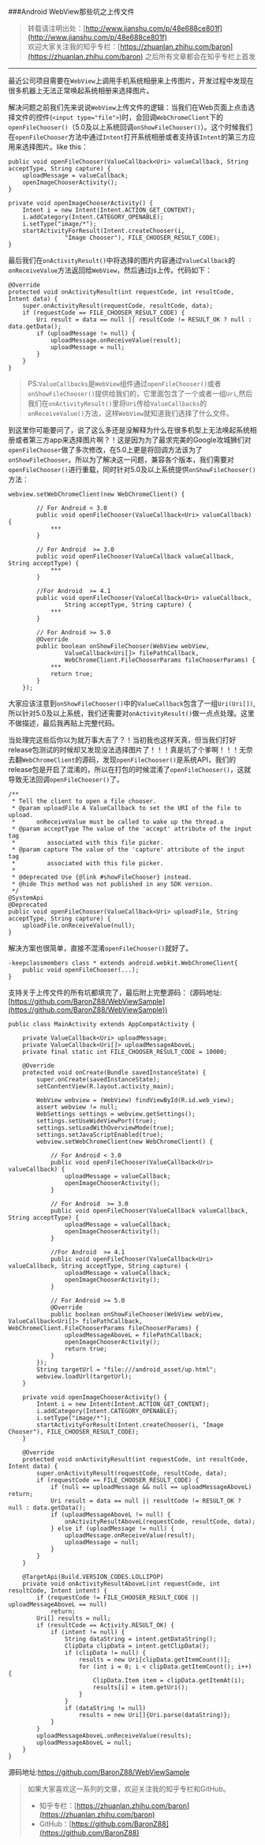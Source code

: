 ###Android WebView那些坑之上传文件

> 转载请注明出处：[http://www.jianshu.com/p/48e688ce801f](http://www.jianshu.com/p/48e688ce801f)  
> 欢迎大家关注我的知乎专栏：[https://zhuanlan.zhihu.com/baron](https://zhuanlan.zhihu.com/baron) 之后所有文章都会在知乎专栏上首发

***


最近公司项目需要在`WebView`上调用手机系统相册来上传图片，开发过程中发现在很多机器上无法正常唤起系统相册来选择图片。

解决问题之前我们先来说说`WebView`上传文件的逻辑：当我们在Web页面上点击选择文件的控件(`<input type="file">`)时，会回调`WebChromeClient`下的`openFileChooser()`（5.0及以上系统回调`onShowFileChooser()`）。这个时候我们在`openFileChooser`方法中通过`Intent`打开系统相册或者支持该`Intent`的第三方应用来选择图片。like this：
    
    public void openFileChooser(ValueCallback<Uri> valueCallback, String acceptType, String capture) {
    	uploadMessage = valueCallback;
       	openImageChooserActivity();
    }
    
    private void openImageChooserActivity() {
        Intent i = new Intent(Intent.ACTION_GET_CONTENT);
        i.addCategory(Intent.CATEGORY_OPENABLE);
        i.setType("image/*");
        startActivityForResult(Intent.createChooser(i, 
        			"Image Chooser"), FILE_CHOOSER_RESULT_CODE);
    }
    
最后我们在`onActivityResult()`中将选择的图片内容通过`ValueCallback`的`onReceiveValue`方法返回给`WebView`，然后通过js上传。代码如下：

	@Override
    protected void onActivityResult(int requestCode, int resultCode, Intent data) {
        super.onActivityResult(requestCode, resultCode, data);
        if (requestCode == FILE_CHOOSER_RESULT_CODE) {
            Uri result = data == null || resultCode != RESULT_OK ? null : data.getData();
            if (uploadMessage != null) {
                uploadMessage.onReceiveValue(result);
                uploadMessage = null;
            }
        }
    }

> PS:`ValueCallbacks`是`WebView`组件通过`openFileChooser()`或者`onShowFileChooser()`提供给我们的，它里面包含了一个或者一组`Uri`,然后我们在`onActivityResult()`里将`Uri`传给`ValueCallbacks`的`onReceiveValue()`方法，这样`WebView`就知道我们选择了什么文件。

到这里你可能要问了，说了这么多还是没解释为什么在很多机型上无法唤起系统相册或者第三方app来选择图片啊？！这是因为为了最求完美的Google攻城狮们对`openFileChooser`做了多次修改，在5.0上更是将回调方法该为了`onShowFileChooser`。所以为了解决这一问题，兼容各个版本，我们需要对`openFileChooser()`进行重载，同时针对5.0及以上系统提供`onShowFileChooser()`方法：

	webview.setWebChromeClient(new WebChromeClient() {

            // For Android < 3.0
            public void openFileChooser(ValueCallback<Uri> valueCallback) {
                ***
            }

            // For Android  >= 3.0
            public void openFileChooser(ValueCallback valueCallback, String acceptType) {
                ***
            }

            //For Android  >= 4.1
            public void openFileChooser(ValueCallback<Uri> valueCallback, 
            		String acceptType, String capture) {
                ***
            }

            // For Android >= 5.0
            @Override
            public boolean onShowFileChooser(WebView webView, 
            		ValueCallback<Uri[]> filePathCallback, 
            		WebChromeClient.FileChooserParams fileChooserParams) {
                ***
                return true;
            }
        });
     
大家应该注意到`onShowFileChooser()`中的`ValueCallback`包含了一组`Uri(Uri[])`,所以针对5.0及以上系统，我们还需要对`onActivityResult()`做一点点处理。这里不做描述，最后我再贴上完整代码。

当处理完这些后你以为就万事大吉了？！当初我也这样天真，但当我们打好release包测试的时候却又发现没法选择图片了！！！真是坑了个爹啊！！！无奈去翻`WebChromeClient`的源码，发现`openFileChooser()`是系统API，我们的release包是开启了混淆的，所以在打包的时候混淆了`openFileChooser()`，这就导致无法回调`openFileChooser()`了。

    /**
     * Tell the client to open a file chooser.
     * @param uploadFile A ValueCallback to set the URI of the file to upload.
     *      onReceiveValue must be called to wake up the thread.a
     * @param acceptType The value of the 'accept' attribute of the input tag
     *         associated with this file picker.
     * @param capture The value of the 'capture' attribute of the input tag
     *         associated with this file picker.
     *
     * @deprecated Use {@link #showFileChooser} instead.
     * @hide This method was not published in any SDK version.
     */
    @SystemApi
    @Deprecated
    public void openFileChooser(ValueCallback<Uri> uploadFile, String acceptType, String capture) {
        uploadFile.onReceiveValue(null);
    }
    
解决方案也很简单，直接不混淆`openFileChooser()`就好了。

	-keepclassmembers class * extends android.webkit.WebChromeClient{
   		public void openFileChooser(...);
	}

支持关于上传文件的所有坑都填完了，最后附上完整源码：
(源码地址:[https://github.com/BaronZ88/WebViewSample](https://github.com/BaronZ88/WebViewSample))

    public class MainActivity extends AppCompatActivity {
    
        private ValueCallback<Uri> uploadMessage;
        private ValueCallback<Uri[]> uploadMessageAboveL;
        private final static int FILE_CHOOSER_RESULT_CODE = 10000;
    
        @Override
        protected void onCreate(Bundle savedInstanceState) {
            super.onCreate(savedInstanceState);
            setContentView(R.layout.activity_main);
    
            WebView webview = (WebView) findViewById(R.id.web_view);
            assert webview != null;
            WebSettings settings = webview.getSettings();
            settings.setUseWideViewPort(true);
            settings.setLoadWithOverviewMode(true);
            settings.setJavaScriptEnabled(true);
            webview.setWebChromeClient(new WebChromeClient() {
    
                // For Android < 3.0
                public void openFileChooser(ValueCallback<Uri> valueCallback) {
                    uploadMessage = valueCallback;
                    openImageChooserActivity();
                }
    
                // For Android  >= 3.0
                public void openFileChooser(ValueCallback valueCallback, String acceptType) {
                    uploadMessage = valueCallback;
                    openImageChooserActivity();
                }
    
                //For Android  >= 4.1
                public void openFileChooser(ValueCallback<Uri> valueCallback, String acceptType, String capture) {
                    uploadMessage = valueCallback;
                    openImageChooserActivity();
                }
    
                // For Android >= 5.0
                @Override
                public boolean onShowFileChooser(WebView webView, ValueCallback<Uri[]> filePathCallback, WebChromeClient.FileChooserParams fileChooserParams) {
                    uploadMessageAboveL = filePathCallback;
                    openImageChooserActivity();
                    return true;
                }
            });
            String targetUrl = "file:///android_asset/up.html";
            webview.loadUrl(targetUrl);
        }
    
        private void openImageChooserActivity() {
            Intent i = new Intent(Intent.ACTION_GET_CONTENT);
            i.addCategory(Intent.CATEGORY_OPENABLE);
            i.setType("image/*");
            startActivityForResult(Intent.createChooser(i, "Image Chooser"), FILE_CHOOSER_RESULT_CODE);
        }
    
        @Override
        protected void onActivityResult(int requestCode, int resultCode, Intent data) {
            super.onActivityResult(requestCode, resultCode, data);
            if (requestCode == FILE_CHOOSER_RESULT_CODE) {
                if (null == uploadMessage && null == uploadMessageAboveL) return;
                Uri result = data == null || resultCode != RESULT_OK ? null : data.getData();
                if (uploadMessageAboveL != null) {
                    onActivityResultAboveL(requestCode, resultCode, data);
                } else if (uploadMessage != null) {
                    uploadMessage.onReceiveValue(result);
                    uploadMessage = null;
                }
            }
        }
    
        @TargetApi(Build.VERSION_CODES.LOLLIPOP)
        private void onActivityResultAboveL(int requestCode, int resultCode, Intent intent) {
            if (requestCode != FILE_CHOOSER_RESULT_CODE || uploadMessageAboveL == null)
                return;
            Uri[] results = null;
            if (resultCode == Activity.RESULT_OK) {
                if (intent != null) {
                    String dataString = intent.getDataString();
                    ClipData clipData = intent.getClipData();
                    if (clipData != null) {
                        results = new Uri[clipData.getItemCount()];
                        for (int i = 0; i < clipData.getItemCount(); i++) {
                            ClipData.Item item = clipData.getItemAt(i);
                            results[i] = item.getUri();
                        }
                    }
                    if (dataString != null)
                        results = new Uri[]{Uri.parse(dataString)};
                }
            }
            uploadMessageAboveL.onReceiveValue(results);
            uploadMessageAboveL = null;
        }
    }

源码地址:https://github.com/BaronZ88/WebViewSample

> 如果大家喜欢这一系列的文章，欢迎关注我的知乎专栏和GitHub。
>   
> * 知乎专栏：[https://zhuanlan.zhihu.com/baron](https://zhuanlan.zhihu.com/baron)  
> * GitHub：[https://github.com/BaronZ88](https://github.com/BaronZ88)
        
  







